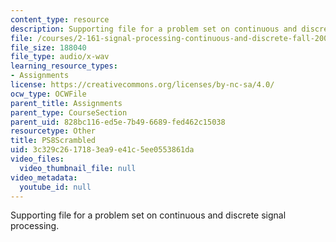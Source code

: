 ```yaml
---
content_type: resource
description: Supporting file for a problem set on continuous and discrete signal processing.
file: /courses/2-161-signal-processing-continuous-and-discrete-fall-2008/3c329c2617183ea9e41c5ee0553861da_PS8Scrambled.wav
file_size: 188040
file_type: audio/x-wav
learning_resource_types:
- Assignments
license: https://creativecommons.org/licenses/by-nc-sa/4.0/
ocw_type: OCWFile
parent_title: Assignments
parent_type: CourseSection
parent_uid: 828bc116-ed5e-7b49-6689-fed462c15038
resourcetype: Other
title: PS8Scrambled
uid: 3c329c26-1718-3ea9-e41c-5ee0553861da
video_files:
  video_thumbnail_file: null
video_metadata:
  youtube_id: null
---
```

Supporting file for a problem set on continuous and discrete signal processing.